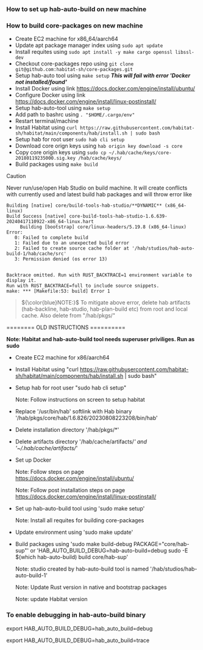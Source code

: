 ### How to set up hab-auto-build on new machine
### How to build core-packages on new machine

* Create EC2 machine for x86_64/aarch64
* Update apt package manager index using `sudo apt update`
* Install requites using `sudo apt install -y make cargo openssl libssl-dev`
* Checkout core-packages repo using `git clone git@github.com:habitat-sh/core-packages.git`
* Setup hab-auto tool using `make setup` ***This will fail with error 'Docker not installed/found'***
* Install Docker using link https://docs.docker.com/engine/install/ubuntu/
* Configure Docker using link https://docs.docker.com/engine/install/linux-postinstall/
* Setup hab-auto-tool using `make setup`
* Add path to bashrc using `. "$HOME/.cargo/env"`
* Restart terminal/machine
* Install Habitat using `curl https://raw.githubusercontent.com/habitat-sh/habitat/main/components/hab/install.sh | sudo bash`
* Setup hab for root user `sudo hab cli setup`
* Download core orign keys using `hab origin key download -s core`
* Copy core origin keys using `sudo cp ~/.hab/cache/keys/core-20180119235000.sig.key /hab/cache/keys/`
* Build packages using `make build`

> [!CAUTION]
Never run/use/open Hab Studio on build machine. It will create conflicts with currently used and latest build hab packages and will throw error like
```
Building [native] core/build-tools-hab-studio/**DYNAMIC** (x86_64-linux)
Build Success [native] core-build-tools-hab-studio-1.6.639-20240417110922-x86_64-linux.hart
     Building [bootstrap] core/linux-headers/5.19.8 (x86_64-linux)
Error:
   0: Failed to complete build
   1: Failed due to an unexpected build error
   2: Failed to create source cache folder at '/hab/studios/hab-auto-build-1/hab/cache/src'
   3: Permission denied (os error 13)


Backtrace omitted. Run with RUST_BACKTRACE=1 environment variable to display it.
Run with RUST_BACKTRACE=full to include source snippets.
make: *** [Makefile:53: build] Error 1
```

> ${\color{blue}NOTE:}$ To mitigate above error, delete hab artifacts (hab-backline, hab-studio, hab-plan-build etc) from root and local cache. Also delete from "/hab/pkgs/"


======== OLD INSTRUCTIONS ==========

**Note: Habitat and hab-auto-build tool needs superuser priviliges. Run as sudo**

* Create EC2 machine for x86/aarch64
* Install Habitat using "curl https://raw.githubusercontent.com/habitat-sh/habitat/main/components/hab/install.sh | sudo bash"
* Setup hab for root user "sudo hab cli setup"

  Note: Follow instructions on screen to setup habitat
* Replace '/usr/bin/hab' softlink with Hab binary '/hab/pkgs/core/hab/1.6.826/20230808223208/bin/hab'
* Delete installation directory '/hab/pkgs/*'
* Delete artifacts directory '/hab/cache/artifacts/*' and '~/.hab/cache/artifacts/*'
* Set up Docker

  Note: Follow steps on page https://docs.docker.com/engine/install/ubuntu/

  Note: Follow post installation steps on page https://docs.docker.com/engine/install/linux-postinstall/
* Set up hab-auto-build tool using 'sudo make setup'

  Note: Install all requites for building core-packages
* Update environment using 'sudo make update'
* Build packages using 'sudo make build-debug PACKAGE="core/hab-sup"' or 'HAB_AUTO_BUILD_DEBUG=hab-auto-build=debug sudo -E $(which hab-auto-build) build core/hab-sup'

  Note: studio created by hab-auto-build tool is named '/hab/studios/hab-auto-build-1'

  Note: Update Rust version in native and bootstrap packages

  Note: update Habitat version

### To enable debugging in hab-auto-build binary
export HAB_AUTO_BUILD_DEBUG=hab_auto_build=debug

export HAB_AUTO_BUILD_DEBUG=hab_auto_build=trace
